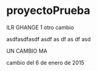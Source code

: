proyectoPrueba
==============

ILR GHANGE 1
otro cambio

asdfasdfasdf
asdf
as
df
as
df
asd

UN CAMBIO MA



cambio del 6 de enero de 2015